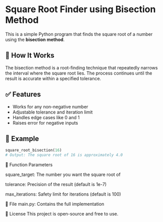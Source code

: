 # Square Root Finder using Bisection Method

This is a simple Python program that finds the square root of a number using the **bisection method**.

## 📌 How It Works

The bisection method is a root-finding technique that repeatedly narrows the interval where the square root lies. The process continues until the result is accurate within a specified tolerance.

## ✅ Features

- Works for any non-negative number
- Adjustable tolerance and iteration limit
- Handles edge cases like 0 and 1
- Raises error for negative inputs

## 📄 Example

```python
square_root_bisection(16)
# Output: The square root of 16 is approximately 4.0
```
🔧 Function Parameters

square_target: The number you want the square root of

tolerance: Precision of the result (default is 1e-7)

max_iterations: Safety limit for iterations (default is 100)

📁 File
main.py: Contains the full implementation

🧠 License
This project is open-source and free to use.
